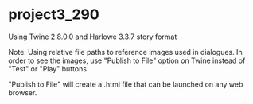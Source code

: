 # project3_290

Using Twine 2.8.0.0 and Harlowe 3.3.7 story format

Note: Using relative file paths to reference images used in dialogues. In order to see the images, use "Publish to File" option on Twine instead of "Test" or "Play" buttons.

"Publish to File" will create a .html file that can be launched on any web browser.
